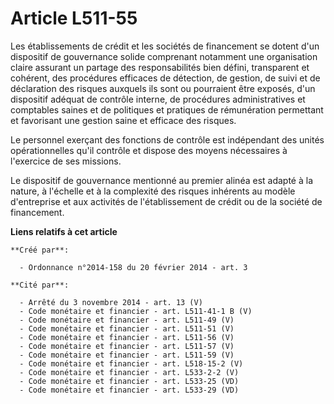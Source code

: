 # Article L511-55

Les établissements de crédit et les sociétés de financement se dotent d'un dispositif de gouvernance solide comprenant
notamment une organisation claire assurant un partage des responsabilités bien défini, transparent et cohérent, des
procédures efficaces de détection, de gestion, de suivi et de déclaration des risques auxquels ils sont ou pourraient être
exposés, d'un dispositif adéquat de contrôle interne, de procédures administratives et comptables saines et de politiques et
pratiques de rémunération permettant et favorisant une gestion saine et efficace des risques.

Le personnel exerçant des fonctions de contrôle est indépendant des unités opérationnelles qu'il contrôle et dispose des
moyens nécessaires à l'exercice de ses missions.

Le dispositif de gouvernance mentionné au premier alinéa est adapté à la nature, à l'échelle et à la complexité des risques
inhérents au modèle d'entreprise et aux activités de l'établissement de crédit ou de la société de financement.

**Liens relatifs à cet article**

	**Créé par**:

	  - Ordonnance n°2014-158 du 20 février 2014 - art. 3

	**Cité par**:

	  - Arrêté du 3 novembre 2014 - art. 13 (V)
	  - Code monétaire et financier - art. L511-41-1 B (V)
	  - Code monétaire et financier - art. L511-49 (V)
	  - Code monétaire et financier - art. L511-51 (V)
	  - Code monétaire et financier - art. L511-56 (V)
	  - Code monétaire et financier - art. L511-57 (V)
	  - Code monétaire et financier - art. L511-59 (V)
	  - Code monétaire et financier - art. L518-15-2 (V)
	  - Code monétaire et financier - art. L533-2-2 (V)
	  - Code monétaire et financier - art. L533-25 (VD)
	  - Code monétaire et financier - art. L533-29 (VD)
